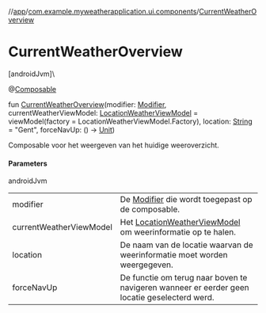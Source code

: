 //[app](../../index.md)/[com.example.myweatherapplication.ui.components](index.md)/[CurrentWeatherOverview](-current-weather-overview.md)

# CurrentWeatherOverview

[androidJvm]\

@[Composable](https://developer.android.com/reference/kotlin/androidx/compose/runtime/Composable.html)

fun [CurrentWeatherOverview](-current-weather-overview.md)(modifier: [Modifier](https://developer.android.com/reference/kotlin/androidx/compose/ui/Modifier.html), currentWeatherViewModel: [LocationWeatherViewModel](../com.example.myweatherapplication.ui.viewModel/-location-weather-view-model/index.md) = viewModel(factory = LocationWeatherViewModel.Factory), location: [String](https://kotlinlang.org/api/latest/jvm/stdlib/kotlin/-string/index.html) = &quot;Gent&quot;, forceNavUp: () -&gt; [Unit](https://kotlinlang.org/api/latest/jvm/stdlib/kotlin/-unit/index.html))

Composable voor het weergeven van het huidige weeroverzicht.

#### Parameters

androidJvm

| | |
|---|---|
| modifier | De [Modifier](https://developer.android.com/reference/kotlin/androidx/compose/ui/Modifier.html) die wordt toegepast op de composable. |
| currentWeatherViewModel | Het [LocationWeatherViewModel](../com.example.myweatherapplication.ui.viewModel/-location-weather-view-model/index.md) om weerinformatie op te halen. |
| location | De naam van de locatie waarvan de weerinformatie moet worden weergegeven. |
| forceNavUp | De functie om terug naar boven te navigeren wanneer er eerder geen locatie geselecterd werd. |
